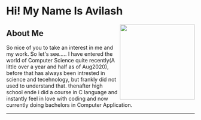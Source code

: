 <div>
  <h1>Hi! My Name Is Avilash</h1>
  <img align='right' src='https://media.giphy.com/media/h0m6DAVQ1zBfi/giphy.gif' width='200"'>
</div>

<h2>About Me</h2>
So nice of you to take an interest in me and my work. So let's see..... I have entered the world of Computer Science quite recently(A little over a year and half as of Aug2020), before that has always been intrested in science and tecehnology, but frankly did not used to understand that. thenafter high school ende i did a course in C language and instantly feel in love with coding and now currently doing bachelors in Computer Application.<hr>

  
